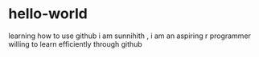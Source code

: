 # hello-world
learning how to use github
i am sunnihith , i am an aspiring r programmer willing to learn efficiently through github
